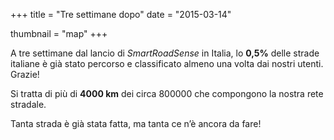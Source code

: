 +++
title = "Tre settimane dopo"
date = "2015-03-14"

thumbnail = "map"
+++

A tre settimane dal lancio di *SmartRoadSense* in Italia, lo **0,5%** delle strade italiane è già stato percorso e classificato almeno una volta dai nostri utenti.
Grazie!

Si tratta di più di **4000&nbsp;km** dei circa 800000 che compongono la nostra rete stradale.

Tanta strada è già stata fatta, ma tanta ce n’è ancora da fare!
